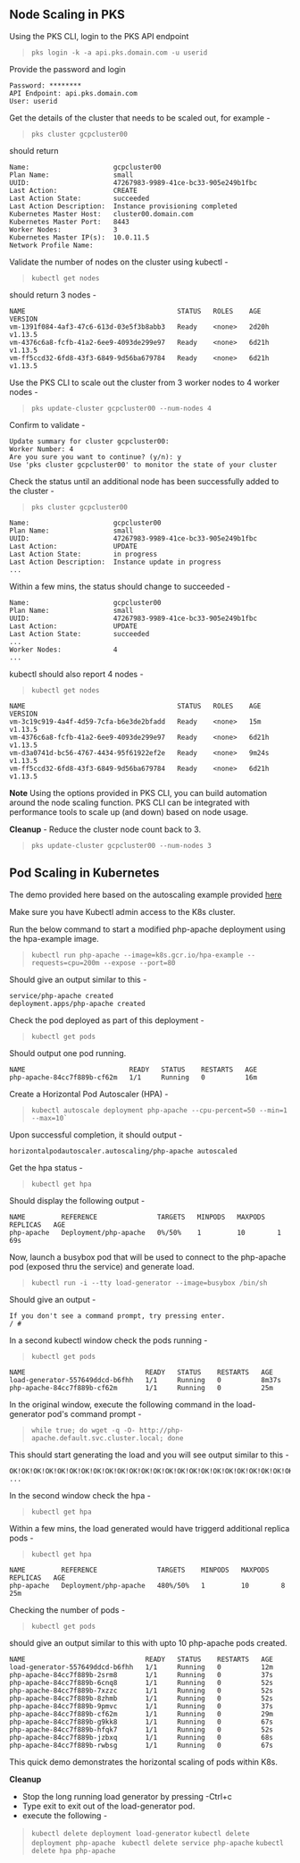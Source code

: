 
## Node Scaling in PKS

Using the PKS CLI, login to the PKS API endpoint

> `pks login -k -a api.pks.domain.com -u userid`                                                                       

Provide the password and login

```shell
Password: ********
API Endpoint: api.pks.domain.com
User: userid
```
Get the details of the cluster that needs to be scaled out, for example - 

> `pks cluster gcpcluster00 `                                                                                                        

should return 
```shell
Name:                     gcpcluster00
Plan Name:                small
UUID:                     47267983-9989-41ce-bc33-905e249b1fbc
Last Action:              CREATE
Last Action State:        succeeded
Last Action Description:  Instance provisioning completed
Kubernetes Master Host:   cluster00.domain.com
Kubernetes Master Port:   8443
Worker Nodes:             3
Kubernetes Master IP(s):  10.0.11.5
Network Profile Name:
```
Validate the number of nodes on the cluster using kubectl - 

> `kubectl get nodes`

should return 3 nodes - 
```shell                                                                                           
NAME                                      STATUS   ROLES    AGE     VERSION
vm-1391f084-4af3-47c6-613d-03e5f3b8abb3   Ready    <none>   2d20h   v1.13.5
vm-4376c6a8-fcfb-41a2-6ee9-4093de299e97   Ready    <none>   6d21h   v1.13.5
vm-ff5ccd32-6fd8-43f3-6849-9d56ba679784   Ready    <none>   6d21h   v1.13.5
```

Use the PKS CLI to scale out the cluster from 3 worker nodes to 4 worker nodes - 

> `pks update-cluster gcpcluster00 --num-nodes 4 `

Confirm to validate - 
```shell
Update summary for cluster gcpcluster00:
Worker Number: 4
Are you sure you want to continue? (y/n): y
Use 'pks cluster gcpcluster00' to monitor the state of your cluster
```

Check the status until an additional node has been successfully added to the cluster - 

> `pks cluster gcpcluster00 `                                                                                                        

```shell
Name:                     gcpcluster00
Plan Name:                small
UUID:                     47267983-9989-41ce-bc33-905e249b1fbc
Last Action:              UPDATE
Last Action State:        in progress
Last Action Description:  Instance update in progress
...
```
Within a few mins, the status should change to succeeded - 

```shell
Name:                     gcpcluster00
Plan Name:                small
UUID:                     47267983-9989-41ce-bc33-905e249b1fbc
Last Action:              UPDATE
Last Action State:        succeeded
...
Worker Nodes:             4
...
```
kubectl should also report 4 nodes - 

>`kubectl get nodes`

```shell
NAME                                      STATUS   ROLES    AGE     VERSION
vm-3c19c919-4a4f-4d59-7cfa-b6e3de2bfadd   Ready    <none>   15m     v1.13.5
vm-4376c6a8-fcfb-41a2-6ee9-4093de299e97   Ready    <none>   6d21h   v1.13.5
vm-d3a0741d-bc56-4767-4434-95f61922ef2e   Ready    <none>   9m24s   v1.13.5
vm-ff5ccd32-6fd8-43f3-6849-9d56ba679784   Ready    <none>   6d21h   v1.13.5
```
**Note** Using the options provided in PKS CLI, you can build automation around the node scaling function. PKS CLI can be integrated with performance tools to scale up (and down) based on node usage.  

**Cleanup** - Reduce the cluster node count back to 3.

>`pks update-cluster gcpcluster00 --num-nodes 3`

## Pod Scaling in Kubernetes

The demo provided here based on the autoscaling example provided [here](https://kubernetes.io/docs/tasks/run-application/horizontal-pod-autoscale-walkthrough/)

Make sure you have Kubectl admin access to the K8s cluster. 

Run the below command to start a modified php-apache deployment using the hpa-example image.

> ```
> kubectl run php-apache --image=k8s.gcr.io/hpa-example --requests=cpu=200m --expose --port=80
> ```

Should give an output similar to this - 

```shell
service/php-apache created
deployment.apps/php-apache created
```

Check the pod deployed as part of this deployment - 

> `kubectl get pods`

Should output one pod running. 

```shell
NAME                          READY   STATUS    RESTARTS   AGE
php-apache-84cc7f889b-cf62m   1/1     Running   0          16m
```
Create a Horizontal Pod Autoscaler (HPA) - 

> ```
>kubectl autoscale deployment php-apache --cpu-percent=50 --min=1 --max=10`
>``` 

Upon successful completion, it should output - 

```
horizontalpodautoscaler.autoscaling/php-apache autoscaled
```

Get the hpa status - 

> `kubectl get hpa` 

Should display the following output - 

```shell
NAME         REFERENCE               TARGETS   MINPODS   MAXPODS   REPLICAS   AGE
php-apache   Deployment/php-apache   0%/50%    1         10        1          69s
```

Now, launch a busybox pod that will be used to connect to the php-apache pod (exposed thru the service) and generate load. 

> `kubectl run -i --tty load-generator --image=busybox /bin/sh`

Should give an output -

```shell
If you don't see a command prompt, try pressing enter.
/ #
```

In a second kubectl window check the pods running - 

> `kubectl get pods`

```shell 
NAME                              READY   STATUS    RESTARTS   AGE
load-generator-557649ddcd-b6fhh   1/1     Running   0          8m37s
php-apache-84cc7f889b-cf62m       1/1     Running   0          25m
```

In the original window, execute the following command in the load-generator pod's command prompt - 

> `while true; do wget -q -O- http://php-apache.default.svc.cluster.local; done`

This should start generating the load and you will see output similar to this -

```
OK!OK!OK!OK!OK!OK!OK!OK!OK!OK!OK!OK!OK!OK!OK!OK!OK!OK!OK!OK!OK!OK!OK!OK!OK!OK!OK!OK!OK!OK!OK!OK!OK!OK!O
...
```
In the second window check the hpa -

> `kubectl get hpa`

Within a few mins, the load generated would have triggerd additional replica pods - 

> `kubectl get hpa`

```shell                                                                                                                  
NAME         REFERENCE               TARGETS    MINPODS   MAXPODS   REPLICAS   AGE
php-apache   Deployment/php-apache   480%/50%   1         10        8          25m
```

Checking the number of pods -
> `kubectl get pods `

should give an output similar to this with upto 10 php-apache pods created.
```shell                                                                                                                
NAME                              READY   STATUS    RESTARTS   AGE
load-generator-557649ddcd-b6fhh   1/1     Running   0          12m
php-apache-84cc7f889b-2srm8       1/1     Running   0          37s
php-apache-84cc7f889b-6cnq8       1/1     Running   0          52s
php-apache-84cc7f889b-7xzzc       1/1     Running   0          52s
php-apache-84cc7f889b-8zhmb       1/1     Running   0          52s
php-apache-84cc7f889b-9pmvc       1/1     Running   0          37s
php-apache-84cc7f889b-cf62m       1/1     Running   0          29m
php-apache-84cc7f889b-g9kk8       1/1     Running   0          67s
php-apache-84cc7f889b-hfqk7       1/1     Running   0          52s
php-apache-84cc7f889b-jzbxq       1/1     Running   0          68s
php-apache-84cc7f889b-rwbsg       1/1     Running   0          67s
```

This quick demo demonstrates the horizontal scaling of pods within K8s. 

**Cleanup** 

- Stop the long running load generator by pressing -Ctrl+c
- Type exit to exit out of the load-generator pod.
- execute the following - 

> `kubectl delete deployment load-generator`
> `kubectl delete deployment php-apache `
> `kubectl delete service php-apache`
> `kubectl delete hpa php-apache` 
<!--stackedit_data:
eyJoaXN0b3J5IjpbLTE5NTEzMzU2MDksMTY5MjM1MzgxMSwxNj
Q5NjIzNjA5LC0xNjc3MjMzOTc3LC0xNTAzOTc4ODI2LDkzMTMy
MjE1NiwxODMxMDkyNTcsMTk2NTI5NjExNCw3MzA5OTgxMTZdfQ
==
-->